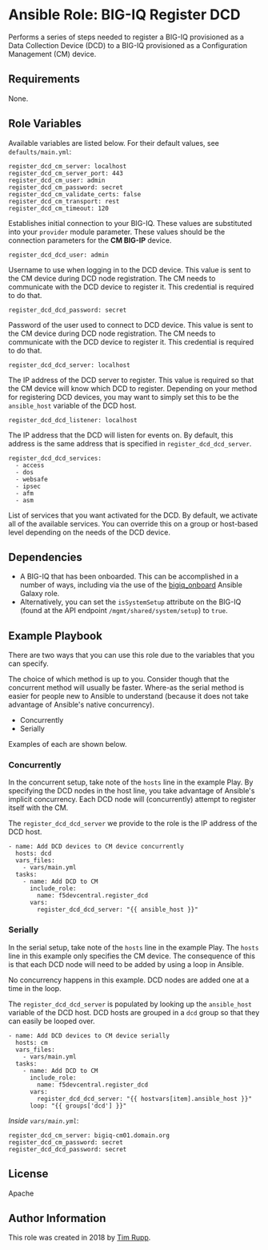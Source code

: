 # Ansible Role: BIG-IQ Register DCD

Performs a series of steps needed to register a BIG-IQ provisioned as a Data Collection
Device (DCD) to a BIG-IQ provisioned as a Configuration Management (CM) device.

## Requirements

None.

## Role Variables

Available variables are listed below. For their default values, see `defaults/main.yml`:

    register_dcd_cm_server: localhost
    register_dcd_cm_server_port: 443
    register_dcd_cm_user: admin
    register_dcd_cm_password: secret
    register_dcd_cm_validate_certs: false
    register_dcd_cm_transport: rest
    register_dcd_cm_timeout: 120

Establishes initial connection to your BIG-IQ. These values are substituted into
your ``provider`` module parameter. These values should be the connection parameters
for the **CM BIG-IP** device.

    register_dcd_dcd_user: admin
    
Username to use when logging in to the DCD device. This value is sent to the CM device
during DCD node registration. The CM needs to communicate with the DCD device to register
it. This credential is required to do that.

    register_dcd_dcd_password: secret

Password of the user used to connect to DCD device. This value is sent to the CM device
during DCD node registration. The CM needs to communicate with the DCD device to register
it. This credential is required to do that.

    register_dcd_dcd_server: localhost

The IP address of the DCD server to register. This value is required so that the CM device
will know which DCD to register. Depending on your method for registering DCD devices, you
may want to simply set this to be the ``ansible_host`` variable of the DCD host.

    register_dcd_dcd_listener: localhost

The IP address that the DCD will listen for events on. By default, this address is the same
address that is specified in ``register_dcd_dcd_server``.

    register_dcd_dcd_services:
      - access
      - dos
      - websafe
      - ipsec
      - afm
      - asm

List of services that you want activated for the DCD. By default, we activate all of the
available services. You can override this on a group or host-based level depending on the
needs of the DCD device.

## Dependencies

* A BIG-IQ that has been onboarded. This can be accomplished in a number of ways, including
  via the use of the [bigiq_onboard][1] Ansible Galaxy role.
* Alternatively, you can set the ``isSystemSetup`` attribute on the BIG-IQ (found at the
  API endpoint ``/mgmt/shared/system/setup``) to ``true``.

## Example Playbook

There are two ways that you can use this role due to the variables that you can specify.

The choice of which method is up to you. Consider though that the concurrent method
will usually be faster. Where-as the serial method is easier for people new to Ansible
to understand (because it does not take advantage of Ansible's native concurrency).

* Concurrently
* Serially

Examples of each are shown below.

### Concurrently

In the concurrent setup, take note of the ``hosts`` line in the example Play. By
specifying the DCD nodes in the host line, you take advantage of Ansible's implicit
concurrency. Each DCD node will (concurrently) attempt to register itself with the
CM.

The ``register_dcd_dcd_server`` we provide to the role is the IP address of the DCD
host.

    - name: Add DCD devices to CM device concurrently
      hosts: dcd
      vars_files:
        - vars/main.yml
      tasks:
        - name: Add DCD to CM
          include_role:
            name: f5devcentral.register_dcd
          vars:
            register_dcd_dcd_server: "{{ ansible_host }}"

### Serially

In the serial setup, take note of the ``hosts`` line in the example Play. The
``hosts`` line in this example only specifies the CM device. The consequence of
this is that each DCD node will need to be added by using a loop in Ansible.

No concurrency happens in this example. DCD nodes are added one at a time in the
loop. 

The ``register_dcd_dcd_server`` is populated by looking up the ``ansible_host``
variable of the DCD host. DCD hosts are grouped in a ``dcd`` group so that they
can easily be looped over.

    - name: Add DCD devices to CM device serially
      hosts: cm
      vars_files:
        - vars/main.yml
      tasks:
        - name: Add DCD to CM
          include_role:
            name: f5devcentral.register_dcd
          vars:
            register_dcd_dcd_server: "{{ hostvars[item].ansible_host }}"
          loop: "{{ groups['dcd'] }}"

*Inside `vars/main.yml`*:

    register_dcd_cm_server: bigiq-cm01.domain.org
    register_dcd_cm_password: secret
    register_dcd_dcd_password: secret

## License

Apache

## Author Information

This role was created in 2018 by [Tim Rupp](https://github.com/caphrim007).

[1]: https://galaxy.ansible.com/f5devcentral/bigiq_onboard
